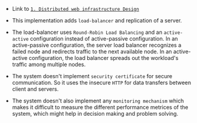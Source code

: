 - Link to [`1. Distributed web infrastructure Design`](https://github.com/rasatlas/alx-system_engineering-devops/blob/master/0x09-web_infrastructure_design/1%20-%20Distributed%20Web%20Infrastructure.png)

- This implementation adds `load-balancer` and replication of a server.

- The load-balancer uses `Round-Robin Load Balancing` and an `active-active` configuration instead of active-passive configuration. In an active-passive configuration, the server load balancer recognizes a failed node and redirects traffic to the next available node. In an active-active configuration, the load balancer spreads out the workload's traffic among multiple nodes.

- The system doesn't implement `security certificate` for secure communication. So it uses the insecure `HTTP` for data transfers between client and servers.

- The system doesn't also implement any `monitoring mechanism` which makes it difficult to measure the different performance metrices of the system, which might help in decision making and problem solving.
